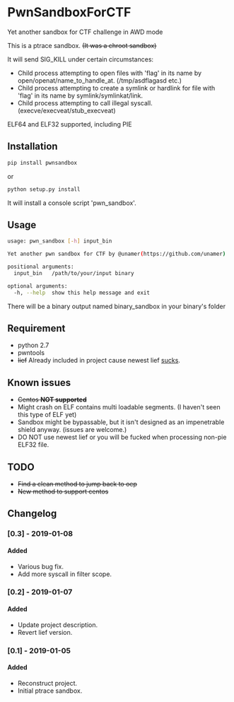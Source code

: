 # PwnSandboxForCTF
Yet another sandbox for CTF challenge in AWD mode

This is a ptrace sandbox. ~~(It was a chroot sandbox)~~

It will send SIG_KILL under certain circumstances:

* Child process attempting to open files with 'flag' in its name by open/openat/name_to_handle_at. (/tmp/asdflagasd etc.)
* Child process attempting to create a symlink or hardlink for file with 'flag' in its name by symlink/symlinkat/link.
* Child process attempting to call illegal syscall. (execve/execveat/stub_execveat)

ELF64 and ELF32 supported, including PIE

## Installation
```bash
pip install pwnsandbox
```
or
```bash
python setup.py install
```
It will install a console script 'pwn_sandbox'.
## Usage

```bash
usage: pwn_sandbox [-h] input_bin

Yet another pwn sandbox for CTF by @unamer(https://github.com/unamer)

positional arguments:
  input_bin   /path/to/your/input binary

optional arguments:
  -h, --help  show this help message and exit
```
There will be a binary output named binary_sandbox in your binary's folder

## Requirement

* python 2.7
* pwntools
* ~~lief~~ Already included in project cause newest lief [sucks](https://github.com/lief-project/LIEF/issues/143).

## Known issues

* ~~Centos **NOT supported**~~
* Might crash on ELF contains multi loadable segments. (I haven't seen this type of ELF yet)
* Sandbox might be bypassable, but it isn't designed as an impenetrable shield anyway. (issues are welcome.)
* DO NOT use newest lief or you will be fucked when processing non-pie ELF32 file.

## TODO

* ~~Find a clean method to jump back to oep~~
* ~~New method to support centos~~

## Changelog

### [0.3] - 2019-01-08
#### Added
- Various bug fix.
- Add more syscall in filter scope.

### [0.2] - 2019-01-07
#### Added
- Update project description.
- Revert lief version.

### [0.1] - 2019-01-05
#### Added
- Reconstruct project.
- Initial ptrace sandbox.